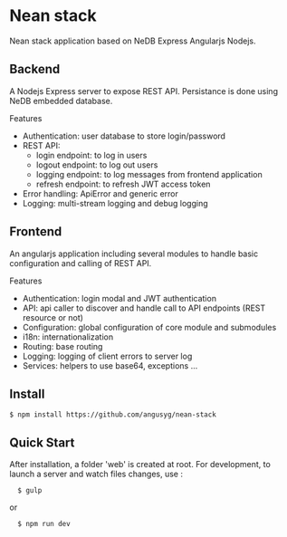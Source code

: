 Nean stack
==========

Nean stack application based on NeDB Express Angularjs Nodejs.

Backend
-------

A Nodejs Express server to expose REST API. Persistance is done using NeDB embedded database.

Features

  * Authentication: user database to store login/password
  * REST API:
    * login endpoint: to log in users
    * logout endpoint: to log out users
    * logging endpoint: to log messages from frontend application
    * refresh endpoint: to refresh JWT access token
  * Error handling: ApiError and generic error
  * Logging: multi-stream logging and debug logging

Frontend
--------

An angularjs application including several modules to handle basic configuration and calling of REST API.

Features

  * Authentication: login modal and JWT authentication
  * API: api caller to discover and handle call to API endpoints (REST resource or not)
  * Configuration: global configuration of core module and submodules
  * i18n: internationalization
  * Routing: base routing
  * Logging: logging of client errors to server log
  * Services: helpers to use base64, exceptions ...

Install
-------

    $ npm install https://github.com/angusyg/nean-stack

Quick Start
-----------

After installation, a folder 'web' is created at root.
For development, to launch a server and watch files changes, use :

      $ gulp
or

      $ npm run dev
